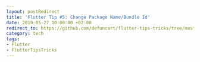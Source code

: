 ```yaml
---
layout: postRedirect
title: 'Flutter Tip #5: Change Package Name/Bundle Id'
date: 2019-05-27 10:00:00 +02:00
redirect_to: https://github.com/defuncart/flutter-tips-tricks/tree/master/05-ChangePackageNameBundleId
category: tech
tags:
- Flutter
- FlutterTipsTricks
---
```


